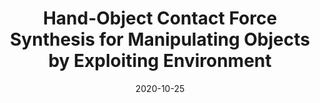 ---
title: "Hand-Object Contact Force Synthesis for Manipulating Objects by Exploiting Environment"
collection: publications
permalink: /publication/Contact_Force_Synthesis_IROS_2020
# excerpt: 'This paper is about fixing template issue #693.'
date: 2020-10-25
venue: 'IEEE/RSJ International Conference on Intelligent Robots and Systems (IROS)'
paperurl: 'https://drive.google.com/file/d/1ahrGbhyc3KYJ7yK0NE42kw01ziTWkuI4/view?usp=sharing'
citation: 'A. Patankar, A. Fakhari and N. Chakraborty. Hand-Object Contact Force Synthesis for Manipulating Objects by Exploiting Environment. <i>IEEE/RSJ International Conference on Intelligent Robots and Systems (IROS)</i>, Las Vegas, NV, USA, 2020.'
---